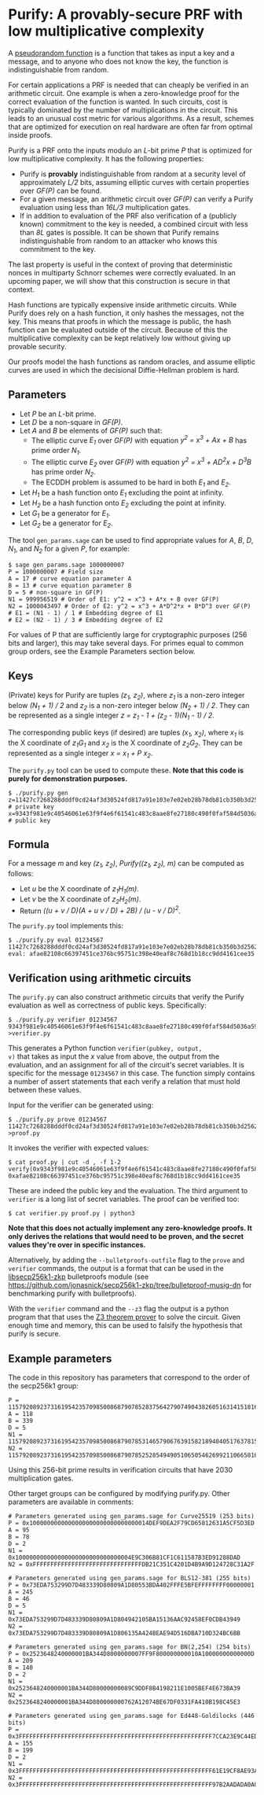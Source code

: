 # Purify: A provably-secure PRF with low multiplicative complexity

A [pseudorandom function](https://en.wikipedia.org/wiki/Pseudorandom_function_family) is a function that
takes as input a key and a message, and to anyone who does not know the key, the function is indistinguishable
from random.

For certain applications a PRF is needed that can cheaply be verified in an arithmetic circuit.
One example is when a zero-knowledge proof for the correct evaluation of the function is wanted.
In such circuits, cost is typically dominated by the number of multiplications in
the circuit. This leads to an unusual cost metric for various algorithms.
As a result, schemes that are optimized for execution on real hardware
are often far from optimal inside proofs.

Purify is a PRF onto the inputs modulo an *L*-bit prime *P* that is optimized for low multiplicative complexity. It has the following properties:
* Purify is **provably** indistinguishable from random at a security level of approximately *L/2* bits, assuming elliptic curves with certain properties over *GF(P)* can be found.
* For a given message, an arithmetic circuit over *GF(P)* can verify a Purify evaluation using less than *16L/3* multiplication gates.
* If in addition to evaluation of the PRF also verification of a (publicly known) commitment to the key is needed, a combined circuit with less than *8L* gates is possible. It can be shown that Purify remains indistinguishable from random to an attacker who knows this commitment to the key.

The last property is useful in the context of proving that deterministic nonces in multiparty Schnorr schemes were correctly evaluated. In an upcoming paper,
we will show that this construction is secure in that context.

Hash functions are typically expensive inside arithmetic circuits. While Purify does rely on a hash function, it only hashes the messages, not the key.
This means that proofs in which the message is public, the hash function can be evaluated outside of the circuit.
Because of this the multiplicative complexity can be kept relatively low without giving up provable security.

Our proofs model the hash functions as random oracles, and assume elliptic curves are used in which the decisional Diffie-Hellman problem is hard.

## Parameters

* Let *P* be an *L*-bit prime.
* Let *D* be a non-square in *GF(P)*.
* Let *A* and *B* be elements of *GF(P)* such that:
  * The elliptic curve *E<sub>1</sub>* over *GF(P)* with equation *y<sup>2</sup> = x<sup>3</sup> + Ax + B* has prime order *N<sub>1</sub>*.
  * The elliptic curve *E<sub>2</sub>* over *GF(P)* with equation *y<sup>2</sup> = x<sup>3</sup> + AD<sup>2</sup>x + D<sup>3</sup>B* has prime order *N<sub>2</sub>*.
  * The ECDDH problem is assumed to be hard in both *E<sub>1</sub>* and *E<sub>2</sub>*.
* Let *H<sub>1</sub>* be a hash function onto *E<sub>1</sub>* excluding the point at infinity.
* Let *H<sub>2</sub>* be a hash function onto *E<sub>2</sub>* excluding the point at infinity.
* Let *G<sub>1</sub>* be a generator for *E<sub>1</sub>*.
* Let *G<sub>2</sub>* be a generator for *E<sub>2</sub>*.

The tool <code>gen_params.sage</code> can be used to find appropriate values for *A*, *B*, *D*, *N<sub>1</sub>*, and *N<sub>2</sub>* for a given *P*, for example:

    $ sage gen_params.sage 1000000007
    P = 1000000007 # Field size
    A = 17 # curve equation parameter A
    B = 13 # curve equation parameter B
    D = 5 # non-square in GF(P)
    N1 = 999956519 # Order of E1: y^2 = x^3 + A*x + B over GF(P)
    N2 = 1000043497 # Order of E2: y^2 = x^3 + A*D^2*x + B*D^3 over GF(P)
    # E1 = (N1 - 1) / 1 # Embedding degree of E1
    # E2 = (N2 - 1) / 3 # Embedding degree of E2

For values of P that are sufficiently large for cryptographic purposes (256 bits and larger), this
may take several days. For primes equal to common group orders, see the Example Parameters section below.

## Keys

(Private) keys for Purify are tuples *(z<sub>1</sub>, z<sub>2</sub>)*, where *z<sub>1</sub>* is a non-zero integer below *(N<sub>1</sub> + 1) / 2* and
*z<sub>2</sub>* is a non-zero integer below *(N<sub>2</sub> + 1) / 2*. They can be represented as a single integer *z = z<sub>1</sub> - 1 + (z<sub>2</sub> - 1)(N<sub>1</sub> - 1) / 2*.

The corresponding public keys (if desired) are tuples *(x<sub>1</sub>, x<sub>2</sub>)*, where *x<sub>1</sub>* is the X coordinate of *z<sub>1</sub>G<sub>1</sub>* and
*x<sub>2</sub>* is the X coordinate of *z<sub>2</sub>G<sub>2</sub>*. They can be represented as a single integer *x = x<sub>1</sub> + P x<sub>2</sub>*.

The <code>purify.py</code> tool can be used to compute these. **Note that this code is purely for demonstration purposes.**

    $ ./purify.py gen
    z=11427c7268288dddf0cd24af3d30524fd817a91e103e7e02eb28b78db81cb350b3d2562f45fa8ecd711d1becc02fa348cf2187429228e7aac6644a3da2824e93 # private key
    x=9343f981e9c40546061e63f9f4e6f61541c483c8aae8fe27180c490f0faf584d5036a5952b01200d8b0fdb49c83d5f8dcc8ae434e77785c576720d18897bbea5 # public key

## Formula

For a message *m* and key *(z<sub>1</sub>, z<sub>2</sub>)*, *Purify((z<sub>1</sub>, z<sub>2</sub>), m)* can be computed as follows:
* Let *u* be the X coordinate of *z<sub>1</sub>H<sub>1</sub>(m)*.
* Let *v* be the X coordinate of *z<sub>2</sub>H<sub>2</sub>(m)*.
* Return *((u + v / D)(A + u v / D) + 2B) / (u - v / D)<sup>2</sup>*.

The <code>purify.py</code> tool implements this:

    $ ./purify.py eval 01234567 11427c7268288dddf0cd24af3d30524fd817a91e103e7e02eb28b78db81cb350b3d2562f45fa8ecd711d1becc02fa348cf2187429228e7aac6644a3da2824e93
    eval: afae82108c66397451ce376bc95751c398e40eaf8c768d1b18cc9dd4161cee35

## Verification using arithmetic circuits

The <code>purify.py</code> can also construct arithmetic circuits that verify the Purify evaluation as well as correctness of public keys. Specifically:

    $ ./purify.py verifier 01234567 9343f981e9c40546061e63f9f4e6f61541c483c8aae8fe27180c490f0faf584d5036a5952b01200d8b0fdb49c83d5f8dcc8ae434e77785c576720d18897bbea5 >verifier.py

This generates a Python function <code>verifier(pubkey, output, v)</code> that takes as input the *x* value from above, the output from the evaluation, and
an assignment for all of the circuit's secret variables. It is specific for the message <code>01234567</code> in this case.
The function simply contains a number of assert statements that each verify a relation that must hold between these values.

Input for the verifier can be generated using:

    $ ./purify.py prove 01234567 11427c7268288dddf0cd24af3d30524fd817a91e103e7e02eb28b78db81cb350b3d2562f45fa8ecd711d1becc02fa348cf2187429228e7aac6644a3da2824e93 >proof.py

It invokes the verifier with expected values:

    $ cat proof.py | cut -d , -f 1-2
    verify(0x9343f981e9c40546061e63f9f4e6f61541c483c8aae8fe27180c490f0faf584d5036a5952b01200d8b0fdb49c83d5f8dcc8ae434e77785c576720d18897bbea5, 0xafae82108c66397451ce376bc95751c398e40eaf8c768d1b18cc9dd4161cee35

These are indeed the public key and the evaluation. The third argument to <code>verifier</code> is a long list of secret variables. The proof can be verified too:

    $ cat verifier.py proof.py | python3

**Note that this does not actually implement any zero-knowledge proofs. It only derives the relations that would need to be proven, and the secret values they're over in specific instances.**

Alternatively, by adding the <code>--bulletproofs-outfile</code> flag to the <code>prove</code> and <code>verifier</code> commands, the output is a format that can be used in the [libsecp256k1-zkp](https://github.com/ElementsProject/secp256k1-zkp/pull/16) bulletproofs module (see https://github.com/jonasnick/secp256k1-zkp/tree/bulletproof-musig-dn for benchmarking purify with bulletproofs).

With the <code>verifier</code> command and the <code>--z3</code> flag the output is a python program that that uses the [Z3 theorem prover](https://github.com/Z3Prover/z3) to solve the circuit. Given enough time and memory, this can be used to falsify the hypothesis that purify is secure.

## Example parameters

The code in this repository has parameters that correspond to the order of the secp256k1 group:

    P = 115792089237316195423570985008687907852837564279074904382605163141518161494337
    A = 118
    B = 339
    D = 5
    N1 = 115792089237316195423570985008687907853146579067639158218940405176378157516777
    N2 = 115792089237316195423570985008687907852528549490510650546269921106658165471899

Using this 256-bit prime results in verification circuits that have 2030 multiplication gates.

Other target groups can be configured by modifying purify.py. Other parameters are available in comments:

    # Parameters generated using gen_params.sage for Curve25519 (253 bits)
    P = 0x1000000000000000000000000000000014DEF9DEA2F79CD65812631A5CF5D3ED
    A = 95
    B = 78
    D = 2
    N1 = 0x100000000000000000000000000000004E9C306B81CF1C611587B3ED91288DAD
    N2 = 0xFFFFFFFFFFFFFFFFFFFFFFFFFFFFFFFDB21C351C4201D4B9A9D124728C31A2F

    # Parameters generated using gen_params.sage for BLS12-381 (255 bits)
    P = 0x73EDA753299D7D483339D80809A1D80553BDA402FFFE5BFEFFFFFFFF00000001
    A = 245
    B = 46
    D = 5
    N1 = 0x73EDA753299D7D483339D80809A1D804942105BA15136AAC92458EF0CDB43949
    N2 = 0x73EDA753299D7D483339D80809A1D806135A424BEAE94D516DBA710D324BC6BB

    # Parameters generated using gen_params.sage for BN(2,254) (254 bits)
    P = 0x2523648240000001BA344D8000000007FF9F800000000010A10000000000000D
    A = 209
    B = 140
    D = 2
    N1 = 0x2523648240000001BA344D80000000089C9DDF8B4198211E1005BEF4E673BA39
    N2 = 0x2523648240000001BA344D800000000762A12074BE67DF0331FA410B198C45E3

    # Parameters generated using gen_params.sage for Ed448-Goldilocks (446 bits)
    P = 0x3FFFFFFFFFFFFFFFFFFFFFFFFFFFFFFFFFFFFFFFFFFFFFFFFFFFFFFF7CCA23E9C44EDB49AED63690216CC2728DC58F552378C292AB5844F3
    A = 155
    B = 199
    D = 2
    N1 = 0x3FFFFFFFFFFFFFFFFFFFFFFFFFFFFFFFFFFFFFFFFFFFFFFFFFFFFFFF61E19CF8AE93A7F6204DD85972E93B7A4C4733D057799E70F578D05B
    N2 = 0x3FFFFFFFFFFFFFFFFFFFFFFFFFFFFFFFFFFFFFFFFFFFFFFFFFFFFFFF97B2AADADA0A0E9D3D5E94C6CFF0496ACF43EAD9EF77E6B46137B98D
